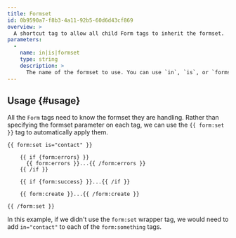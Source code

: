 ```yaml
---
title: Formset
id: 0b9590a7-f8b3-4a11-92b5-60d6d43cf869
overview: >
  A shortcut tag to allow all child Form tags to inherit the formset.
parameters:
  -
    name: in|is|formset
    type: string
    description: >
      The name of the formset to use. You can use `in`, `is`, or `formset`. Whichever feels more natural to you.
---
```

## Usage {#usage}

All the `Form` tags need to know the formset they are handling. Rather than specifying the formset parameter
on each tag, we can use the `{{ form:set }}` tag to automatically apply them.

```
{{ form:set is="contact" }}

    {{ if {form:errors} }}
      {{ form:errors }}...{{ /form:errors }}
    {{ /if }}

    {{ if {form:success} }}...{{ /if }}

    {{ form:create }}...{{ /form:create }}

{{ /form:set }}
```

In this example, if we didn't use the `form:set` wrapper tag, we would need to add `in="contact"` to each of the
`form:something` tags.
